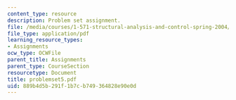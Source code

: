 ```yaml
---
content_type: resource
description: Problem set assignment.
file: /media/courses/1-571-structural-analysis-and-control-spring-2004/889b4d5b291f1b7cb749364828e90e0d_problemset5.pdf
file_type: application/pdf
learning_resource_types:
- Assignments
ocw_type: OCWFile
parent_title: Assignments
parent_type: CourseSection
resourcetype: Document
title: problemset5.pdf
uid: 889b4d5b-291f-1b7c-b749-364828e90e0d
---
```

